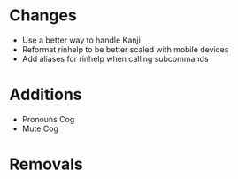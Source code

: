 # Changes 
- Use a better way to handle Kanji
- Reformat rinhelp to be better scaled with mobile devices
- Add aliases for rinhelp when calling subcommands
# Additions
- Pronouns Cog
- Mute Cog
# Removals
